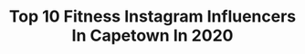 ---
title: Top 10 Fitness Instagram Influencers In Capetown In 2020
description: >-
  Find top fitness Instagram influencers in Capetown in 2020. Most popular hashtags: #capetown #southafrica #fitness #love.
platform: Instagram
hits: 39
text_top: Analyze the most popular Instagram profiles on inBeat.
text_bottom: Our platform aggregates 39 Instagram influencers like this in Capetown, South Africa for you to collaborate.
profiles:
  - username: "shaunchadsmit"
    fullname: >-
      Shaun Chad Smit
    bio: >-
      🎞 writer. Editor. actor. Cape Town 🇿🇦
    location: "South Africa"
    followers: 16151
    engagement: 343
    commentsToLikes: 0.058164
    id: ck6tmhkx07v1k0j71w5qoesuf
    verified: false
    hashtags: "#videography, #video, #bts, #beauty"
  - username: "georgiacurtis"
    fullname: >-
      Georgia Amodu Curtis
    bio: >-
      Actor and Performing Artist. Free spirit 🔮 🇳🇬 🇪🇸 🇬🇧
    location: "South Africa"
    followers: 17688
    engagement: 637
    commentsToLikes: 0.040855
    id: ck5zup6ta2sdd0i14ve81z4f4
    verified: false
    hashtags: "#bostafftraining, #blackisking, #martialarts, #bostaff"
  - username: "42jordanking"
    fullname: >-
      Jordan King
    bio: >-
      Racing Driver - @teamlntginetta Driver Development and Coaching - @officialmpmotorsport - @fewkes_sport_management Part Time Athlete - @unbownd
    location: "South Africa"
    followers: 5845
    engagement: 427
    commentsToLikes: 0.010683
    id: ck0w2xyhdqo6g0i19vnxx426m
    verified: true
    hashtags: "#endurance, #2019, #southafrica, #ginetta"
  - username: "ryan_botha"
    fullname: >-
      RYAN BOTHA
    bio: >-
      ◾️Ex Pro Footballer◾️Owner & fitness coach @pointbreakcapetown ◾️ @bossmodelsa ◾️Scottish UEFA C Coach (busy with B)◾️Natures Nutrition ◾️Raw Sport
    location: "South Africa"
    followers: 22755
    engagement: 208
    commentsToLikes: 0.098487
    id: ckaou91qxzcog0i78elrnpz2r
    verified: false
    hashtags: "#tattoo, #instagood, #ink, #dog"
  - username: "mattsiebert_"
    fullname: >-
      matt ♎
    bio: >-
      •Creative direction ☕ •dm me⚡ •I like lifting weights 💪
    location: "South Africa"
    followers: 20926
    engagement: 270
    commentsToLikes: 0.029038
    id: ck5c9ayn2b41f0i1121cg4xum
    verified: false
    hashtags: "#travelphotography, #photooftheday, #portrait, #lifestyle"
  - username: "tracymcgregor"
    fullname: >-
      Tracy McGregor
    bio: >-
      * DM for collabs * Certified Specialist in Fitness Nutrition 🍏 South African ~ Model ~ Blogger ~ Entrepreneur ~ BLOG @
    location: "South Africa"
    followers: 27278
    engagement: 355
    commentsToLikes: 0.162121
    id: ck6ue97chpjuk0j71p6xoc0mx
    verified: false
    hashtags: "#capetown, #mom, #bornthree, #lifeisgood"
  - username: "marcbuckner"
    fullname: >-
      Marc Buckner
    bio: >-
      Collaboration ▶️ marcbbuckner@yahoo.com 🐺Father to @lunaluludog 🏘Rental properties @capetownaccommodations
    location: "South Africa"
    followers: 105527
    engagement: 464
    commentsToLikes: 0.031676
    id: ck5qeisvd0p580i11yvigwyqx
    verified: true
    hashtags: "#motivation, #chest, #work, #arms"
  - username: "shawnee_reid"
    fullname: >-
      Shawnee Reid
    bio: >-
      Fitness|Funster|Businesswoman|God ✝️ Sub to my YT,click link⏬ Model @icemodelsjhb 🔸 @metalabofficial 📧shawnee@sreid.co.za LVW♥️
    location: "South Africa"
    followers: 30066
    engagement: 422
    commentsToLikes: 0.058248
    id: ck15tn2y6iwd90i198x1nvvko
    verified: false
    hashtags: "#love, #clouds, #style, #outfit"
  - username: "zandrijoubert"
    fullname: >-
      Z A N D R I  J O U B E R T 📍🇿🇦
    bio: >-
      For His glory! 💗 - Go find your adventure today 💫 - Nature-loving | adventure-seeking | goal-driven - FITNESS | FOOD | LIFESTYLE - Yes, I TikTok 👇🏼
    location: "South Africa"
    followers: 24169
    engagement: 580
    commentsToLikes: 0.008497
    id: ckap8egwxnyss0i783o12c6p4
    verified: false
    hashtags: "#gofindyouradventure, #wegotthis, #lockdown, #shootingrange"
  - username: "natsfaydherbe96"
    fullname: >-
      Nathalie Faydherbe
    bio: >-
      📍CT🇿🇦🇿🇼soon🇦🇺 Health•Fitness•Lifestyle @waterfronttheatreschool Dancer/Teacher🩰 @etacapetown 🎓 💗@mattyg_wp SocialMediaManager @lifehealthsa @laluciec
    location: "South Africa"
    followers: 10126
    engagement: 1015
    commentsToLikes: 0.028759
    id: ck8t6fcp4dekb0j78r10bn6di
    verified: false
    hashtags: "#danceteacher, #daneswimwear, #ballerina, #nutrition"
---